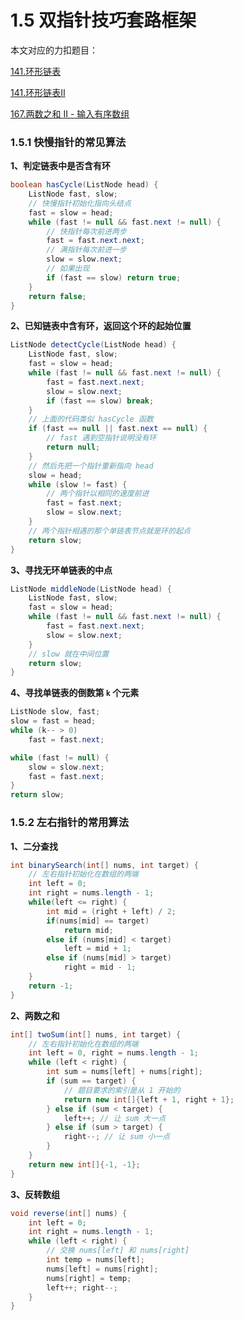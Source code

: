 # 1.5 双指针技巧套路框架

本文对应的力扣题目：

[141.环形链表](https://leetcode-cn.com/problems/linked-list-cycle)

[141.环形链表II](https://leetcode-cn.com/problems/linked-list-cycle-ii)

[167.两数之和 II - 输入有序数组](https://leetcode-cn.com/problems/two-sum)

### 1.5.1 快慢指针的常见算法

**1、判定链表中是否含有环**

```java
boolean hasCycle(ListNode head) {
    ListNode fast, slow;
    // 快慢指针初始化指向头结点
    fast = slow = head;
    while (fast != null && fast.next != null) {
        // 快指针每次前进两步
        fast = fast.next.next;
        // 满指针每次前进一步
        slow = slow.next;
        // 如果出现
        if (fast == slow) return true;
    }
    return false;
}
```

**2、已知链表中含有环，返回这个环的起始位置**

```java
ListNode detectCycle(ListNode head) {
    ListNode fast, slow;
    fast = slow = head;
    while (fast != null && fast.next != null) {
        fast = fast.next.next;
        slow = slow.next;
        if (fast == slow) break;
    }
    // 上面的代码类似 hasCycle 函数
    if (fast == null || fast.next == null) {
        // fast 遇到空指针说明没有环
        return null;
    }
    // 然后先把一个指针重新指向 head
    slow = head;
    while (slow != fast) {
        // 两个指针以相同的速度前进
        fast = fast.next;
        slow = slow.next;
    }
    // 两个指针相遇的那个单链表节点就是环的起点
    return slow;
}
```

**3、寻找无环单链表的中点**

```java
ListNode middleNode(ListNode head) {
    ListNode fast, slow;
    fast = slow = head;
    while (fast != null && fast.next != null) {
        fast = fast.next.next;
        slow = slow.next;
    }
    // slow 就在中间位置
    return slow;
}
```

**4、寻找单链表的倒数第 `k` 个元素**

```java
ListNode slow, fast;
slow = fast = head;
while (k-- > 0) 
    fast = fast.next;

while (fast != null) {
    slow = slow.next;
    fast = fast.next;
}
return slow;
```


### 1.5.2 左右指针的常用算法

**1、二分查找**

```java
int binarySearch(int[] nums, int target) {
    // 左右指针初始化在数组的两端
    int left = 0; 
    int right = nums.length - 1;
    while(left <= right) {
        int mid = (right + left) / 2;
        if(nums[mid] == target)
            return mid;
        else if (nums[mid] < target)
            left = mid + 1;
        else if (nums[mid] > target)
            right = mid - 1;
    }
    return -1;
}
```

**2、两数之和**

```java
int[] twoSum(int[] nums, int target) {
    // 左右指针初始化在数组的两端
    int left = 0, right = nums.length - 1;
    while (left < right) {
        int sum = nums[left] + nums[right];
        if (sum == target) {
            // 题目要求的索引是从 1 开始的
            return new int[]{left + 1, right + 1};
        } else if (sum < target) {
            left++; // 让 sum 大一点
        } else if (sum > target) {
            right--; // 让 sum 小一点
        }
    }
    return new int[]{-1, -1};
}
```

**3、反转数组**

```java
void reverse(int[] nums) {
    int left = 0;
    int right = nums.length - 1;
    while (left < right) {
        // 交换 nums[left] 和 nums[right]
        int temp = nums[left];
        nums[left] = nums[right];
        nums[right] = temp;
        left++; right--;
    }
}
```

